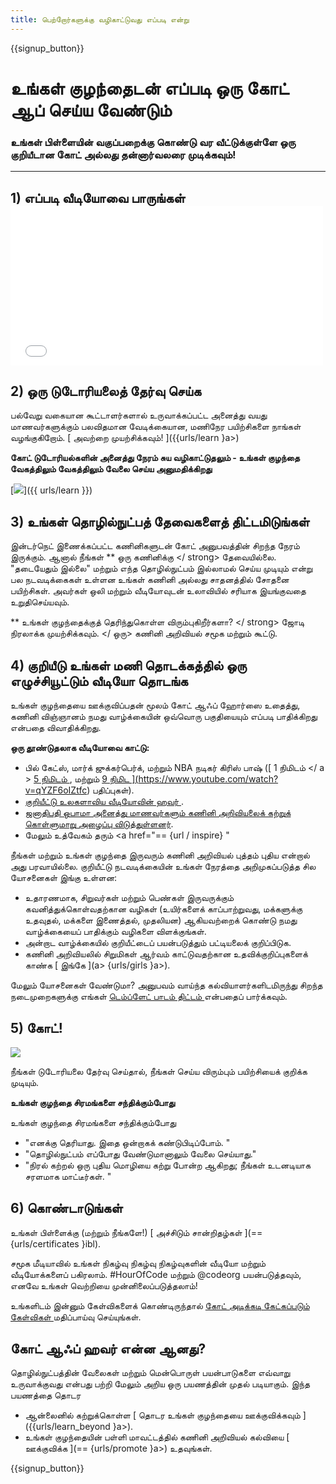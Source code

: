 ```yaml
---
title: பெற்றோர்களுக்கு வழிகாட்டுவது எப்படி என்று
---
```


{{signup_button}}

# உங்கள் குழந்தைடன் எப்படி ஒரு கோட் ஆப் செய்ய வேண்டும்

### உங்கள் பிள்ளையின் வகுப்பறைக்கு கொண்டு வர வீட்டுக்குள்ளே ஒரு குறியீடான கோட் அல்லது தன்னார்வலரை முடிக்கவும்!

* * *

## 1) எப்படி வீடியோவை பாருங்கள் <iframe width="500" height="255" src="//www.youtube.com/embed/SrnvvWDm73k" frameborder="0" allowfullscreen mark="crwd-mark"></iframe> 

## 2) ஒரு டுடோரியலைத் தேர்வு செய்க

பல்வேறு வகையான கூட்டாளர்களால் உருவாக்கப்பட்ட அனைத்து வயது மாணவர்களுக்கும் பலவிதமான வேடிக்கையான, மணிநேர பயிற்சிகளை நாங்கள் வழங்குகிறோம். [ அவற்றை முயற்சிக்கவும்! ]({{urls/learn }a>)

**கோட் டுடோரியல்களின் அனைத்து நேரம் சுய வழிகாட்டுதலும் - உங்கள் குழந்தை வேகத்திலும் வேகத்திலும் வேலை செய்ய அனுமதிக்கிறது**

[![](/images/fit-700/tutorials.png)]({{ urls/learn }})

## 3) உங்கள் தொழில்நுட்பத் தேவைகளைத் திட்டமிடுங்கள்

இன்டர்நெட் இணைக்கப்பட்ட கணினிகளுடன் கோட் அனுபவத்தின் சிறந்த நேரம் இருக்கும். ஆனால் நீங்கள் ** ஒரு கணினிக்கு </ strong> தேவையில்லை. "தடையேதும் இல்லை" மற்றும் எந்த தொழில்நுட்பம் இல்லாமல் செய்ய முடியும் என்று பல நடவடிக்கைகள் உள்ளன உங்கள் கணினி அல்லது சாதனத்தில் சோதனை பயிற்சிகள். அவர்கள் ஒலி மற்றும் வீடியோவுடன் உலாவியில் சரியாக இயங்குவதை உறுதிசெய்யவும்.</p> 

** உங்கள் குழந்தைக்குத் தெரிந்துகொள்ள விரும்புகிறீர்களா? </ strong>  ஜோடி நிரலாக்க முயற்சிக்கவும். </ ஒரு> கணினி அறிவியல் சமூக மற்றும் கூட்டு.</p> 

## 4) குறியீடு உங்கள் மணி தொடக்கத்தில் ஒரு எழுச்சியூட்டும் வீடியோ தொடங்க

உங்கள் குழந்தையை ஊக்குவிப்பதன் மூலம் கோட் ஆஃப் ஹோர்ஸை உதைத்து, கணினி விஞ்ஞானம் நமது வாழ்க்கையின் ஒவ்வொரு பகுதியையும் எப்படி பாதிக்கிறது என்பதை விவாதிக்கிறது.

**ஒரு தூண்டுதலாக வீடியோவை காட்டு:**

- பில் கேட்ஸ், மார்க் ஜுக்கர்பெர்க், மற்றும் NBA நடிகர் கிரிஸ் பாஷ் ([ 1 நிமிடம் </ a > [ 5 நிமிடம் ](https://www.youtube.com/watch?v=nKIu9yen5nc), மற்றும் <a href = "https://www.youtube.com/watch?v = dU1xS07N-FA "> 9 நிமிட ](https://www.youtube.com/watch?v=qYZF6oIZtfc) பதிப்புகள்).
- [ குறியீட்டு உலகளாவிய வீடியோவின் ஹவர் ](https://www.youtube.com/watch?v=KsOIlDT145A).
- [ ஜனாதிபதி ஒபாமா அனைத்து மாணவர்களும் கணினி அறிவியலைக் கற்றுக் கொள்ளுமாறு அழைப்பு விடுத்துள்ளனர்](https://www.youtube.com/watch?v=6XvmhE1J9PY).
- மேலும் உத்வேகம் தரும் <a href="== {url / inspire} "

நீங்கள் மற்றும் உங்கள் குழந்தை இருவரும் கணினி அறிவியல் புத்தம் புதிய என்றால் அது பரவாயில்லை. குறியீட்டு நடவடிக்கையின் உங்கள் நேரத்தை அறிமுகப்படுத்த சில யோசனைகள் இங்கு உள்ளன:

- உதாரணமாக, சிறுவர்கள் மற்றும் பெண்கள் இருவருக்கும் கவனித்துக்கொள்வதற்கான வழிகள் (உயிர்களைக் காப்பாற்றுவது, மக்களுக்கு உதவுதல், மக்களை இணைத்தல், முதலியன) ஆகியவற்றைக் கொண்டு நமது வாழ்க்கையைப் பாதிக்கும் வழிகளை விளக்குங்கள்.
- அன்றாட வாழ்க்கையில் குறியீட்டைப் பயன்படுத்தும் பட்டியலைக் குறிப்பிடுக.
- கணினி அறிவியலில் சிறுமிகள் ஆர்வம் காட்டுவதற்கான உதவிக்குறிப்புகளைக் காண்க [ இங்கே ](a> {urls/girls }a>).

மேலும் யோசனைகள் வேண்டுமா? அனுபவம் வாய்ந்த கல்வியாளர்களிடமிருந்து சிறந்த நடைமுறைகளுக்கு எங்கள் [ டெம்ப்ளேட் பாடம் திட்டம் ](/files/AfterschoolEducatorLessonPlanOutline.docx) என்பதைப் பார்க்கவும்.

## 5) கோட்!

<img src="/images/fit-700/tutorial-short-link.png" />

நீங்கள் டுடோரியலை தேர்வு செய்தால், நீங்கள் செய்ய விரும்பும் பயிற்சியைக் குறிக்க முடியும்.

**உங்கள் குழந்தை சிரமங்களை சந்திக்கும்போது**

உங்கள் குழந்தை சிரமங்களை சந்திக்கும்போது

- "எனக்கு தெரியாது. இதை ஒன்றாகக் கண்டுபிடிப்போம். "
- "தொழில்நுட்பம் எப்போது வேண்டுமானாலும் வேலை செய்யாது."
- "நிரல் கற்றல் ஒரு புதிய மொழியை கற்று போன்ற ஆகிறது; நீங்கள் உடனடியாக சரளமாக மாட்டீர்கள். "

## 6) கொண்டாடுங்கள்

உங்கள் பிள்ளைக்கு (மற்றும் நீங்களே!) [ அச்சிடும் சான்றிதழ்கள் ](== {urls/certificates }ibl).

சமூக மீடியாவில் உங்கள் நிகழ்வு நிகழ்வு நிகழ்வுகளின் வீடியோ மற்றும் வீடியோக்களைப் பகிரலாம். #HourOfCode மற்றும் @codeorg பயன்படுத்தவும், எனவே உங்கள் வெற்றியை முன்னிலைப்படுத்தலாம்!

உங்களிடம் இன்னும் கேள்விகளைக் கொண்டிருந்தால் [ கோட் அடிக்கடி கேட்கப்படும் கேள்விகள் ](https://support.code.org/hc/en-us/categories/200147083-Hour-of-Code) மதிப்பாய்வு செய்யுங்கள்.

## கோட் ஆஃப் ஹவர் என்ன ஆனது?

தொழில்நுட்பத்தின் வேலைகள் மற்றும் மென்பொருள் பயன்பாடுகளை எவ்வாறு உருவாக்குவது என்பது பற்றி மேலும் அறிய ஒரு பயணத்தின் முதல் படியாகும். இந்த பயணத்தை தொடர

- ஆன்லைனில் கற்றுக்கொள்ள [ தொடர உங்கள் குழந்தையை ஊக்குவிக்கவும் ]({{urls/learn_beyond }a>).
- உங்கள் குழந்தையின் பள்ளி மாவட்டத்தில் கணினி அறிவியல் கல்வியை [ ஊக்குவிக்க ](== {urls/promote }a>) உதவுங்கள்.

{{signup_button}}